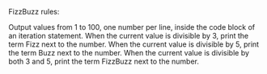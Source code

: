 FizzBuzz rules:

Output values from 1 to 100, one number per line, inside the code block of an iteration statement.
When the current value is divisible by 3, print the term Fizz next to the number.
When the current value is divisible by 5, print the term Buzz next to the number.
When the current value is divisible by both 3 and 5, print the term FizzBuzz next to the number.

